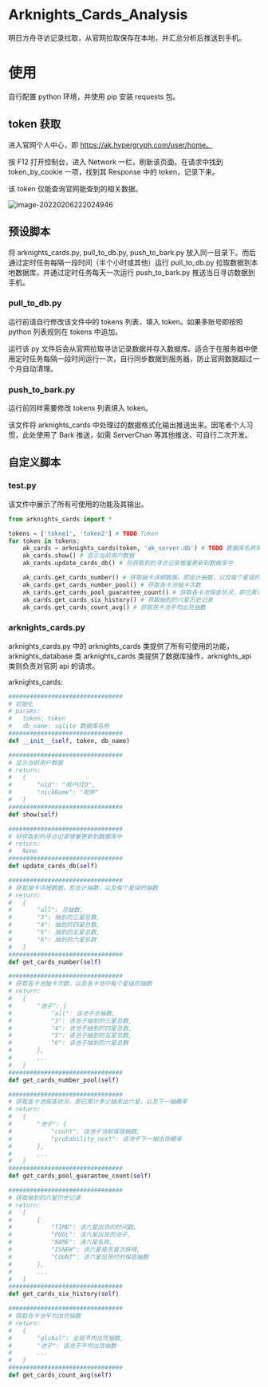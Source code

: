 # Arknights_Cards_Analysis
 明日方舟寻访记录拉取，从官网拉取保存在本地，并汇总分析后推送到手机。

# 使用

自行配置 python 环境，并使用 pip 安装 requests 包。

## token 获取

进入官网个人中心，即 https://ak.hypergryph.com/user/home。

按 F12 打开控制台，进入 Network 一栏，刷新该页面。在请求中找到 token_by_cookie 一项，找到其 Response 中的 token，记录下来。

该 token 仅能查询官网能查到的相关数据。

![image-20220206222024946](https://gitee.com/fateicr/image-bed/raw/master/Image/202202062220152.png)

## 预设脚本

将 arknights_cards.py, pull_to_db.py, push_to_bark.py 放入同一目录下。而后通过定时任务每隔一段时间（半个小时或其他）运行 pull_to_db.py 拉取数据到本地数据库，并通过定时任务每天一次运行 push_to_bark.py 推送当日寻访数据到手机。

### pull_to_db.py

运行前请自行修改该文件中的 tokens 列表，填入 token。如果多账号即按照 python 列表规则在 tokens 中追加。

运行该 py 文件后会从官网拉取寻访记录数据并存入数据库。适合于在服务器中使用定时任务每隔一段时间运行一次，自行同步数据到服务器，防止官网数据超过一个月自动清理。

### push_to_bark.py

运行前同样需要修改 tokens 列表填入 token。

该文件将 arknights_cards 中处理过的数据格式化输出推送出来。因笔者个人习惯，此处使用了 Bark 推送，如需 ServerChan 等其他推送，可自行二次开发。

## 自定义脚本

### test.py

该文件中展示了所有可使用的功能及其输出。

```python
from arknights_cards import *

tokens = ['tokne1', 'token2'] # TODO Token
for token in tokens:
    ak_cards = arknights_cards(token, 'ak_server.db') # TODO 数据库名称需要统一
    ak_cards.show() # 显示当前用户数据
    ak_cards.update_cards_db() # 将获取到的寻访记录增量更新到数据库中

    ak_cards.get_cards_number() # 获取抽卡详细数据，即总计抽数，以及每个星级的抽数
    ak_cards.get_cards_number_pool() # 获取各卡池抽卡次数
    ak_cards.get_cards_pool_guarantee_count() # 获取各卡池保底状况，即已累计多少抽未出六星
    ak_cards.get_cards_six_history() # 获取抽到的六星历史记录
    ak_cards.get_cards_count_avg() # 获取各卡池平均出货抽数
```

### arknights_cards.py

arknights_cards.py 中的 arknights_cards 类提供了所有可使用的功能，arknights_database 类 arknights_cards 类提供了数据库操作，arknights_api 类则负责对官网 api 的请求。

arknights_cards:

```python
################################
# 初始化
# params:
#   token: token
#   db_name: sqlite 数据库名称
################################
def __init__(self, token, db_name)

################################
# 显示当前用户数据
# return:
#   {
#       "uid": "用户UID",
#       "nickName": "昵称"
#   }
################################
def show(self)

################################
# 将获取到的寻访记录增量更新到数据库中
# return:
#   None
################################
def update_cards_db(self)

################################
# 获取抽卡详细数据，即总计抽数，以及每个星级的抽数
# return:
#   {
#       "all": 总抽数,
#       "3": 抽到的三星总数,
#       "4": 抽到的四星总数,
#       "5": 抽到的五星总数,
#       "6": 抽到的六星总数
#   }
################################
def get_cards_number(self)

################################
# 获取各卡池抽卡次数，以及各卡池中每个星级的抽数
# return:
#   {
#       "池子": {
#           "all": 该池子总抽数,
#           "3": 该池子抽到的三星总数,
#           "4": 该池子抽到的四星总数,
#           "5": 该池子抽到的五星总数,
#           "6": 该池子抽到的六星总数
#       },
#       ...
#   }
################################
def get_cards_number_pool(self)

################################
# 获取各卡池保底状况，即已累计多少抽未出六星，以及下一抽概率
# return:
#   {
#       "池子": {
#           "count": 该池子当前保底抽数,
#           "probability_next": 该池子下一抽出货概率
#       },
#       ...
#   }
################################
def get_cards_pool_guarantee_count(self)

################################
# 获取抽到的六星历史记录
# return:
#   [
#       {
#           "TIME": 该六星出货的时间戳,
#           "POOL": 该六星出货的池子,
#           "NAME": 该六星名称,
#           "ISNEW": 该六星是否首次获得,
#           "COUNT": 该六星出货时的保底抽数
#       },
#       ...
#   ]
################################
def get_cards_six_history(self)

################################
# 获取各卡池平均出货抽数
# return:
#   {
#       "global": 全局平均出货抽数,
#       "池子": 该池子平均出货抽数
#       ...
#   }
################################
def get_cards_count_avg(self)
```

